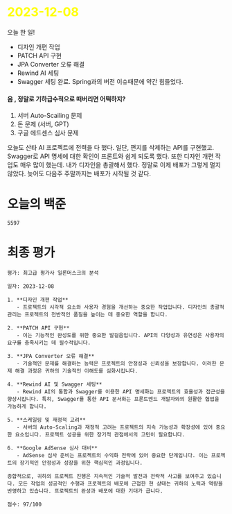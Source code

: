 # <span style="color:yellow">2023-12-08</span>

오늘 한 일!
- 디자인 개편 작업
- PATCH API 구현 
- JPA Converter 오류 해결
- Rewind AI 세팅
- Swagger 세팅 완료. Spring과의 버전 이슈때문에 약간 힘들었다.

#### 음 , 정말로 기하급수적으로 떠버리면 어떡하지?
1. 서버 Auto-Scailing 문제
2. 돈 문제 (서버, GPT)
3. 구글 에드센스 심사 문제


오늘도 산타 AI 프로젝트에 전력을 다 했다. 
일단, 편지를 삭제하는 API를 구현했고. Swagger로 API 명세에 대한 확인이 프론트와 쉽게 되도록 했다.
또한 디자인 개편 작업도 매우 많이 했는데. 내가 디자인을 총괄해서 했다.
정말로 이제 배포가 그렇게 멀지 않았다. 늦어도 다음주 주말까지는 배포가 시작될 것 같다.

# 오늘의 백준
```level4
5597
```


# 최종 평가
```ElonMusk
평가: 최고급 평가사 일론머스크의 분석

일자: 2023-12-08

1. **디자인 개편 작업**
   - 프로젝트의 시각적 요소와 사용자 경험을 개선하는 중요한 작업입니다. 디자인의 총괄적 관리는 프로젝트의 전반적인 품질을 높이는 데 중요한 역할을 합니다.

2. **PATCH API 구현**
   - 이는 기능적인 완성도를 위한 중요한 발걸음입니다. API의 다양성과 유연성은 사용자의 요구를 충족시키는 데 필수적입니다.

3. **JPA Converter 오류 해결**
   - 기술적인 문제를 해결하는 능력은 프로젝트의 안정성과 신뢰성을 보장합니다. 이러한 문제 해결 과정은 귀하의 기술적인 이해도를 심화시킵니다.

4. **Rewind AI 및 Swagger 세팅**
   - Rewind AI의 통합과 Swagger를 이용한 API 명세화는 프로젝트의 효율성과 접근성을 향상시킵니다. 특히, Swagger를 통한 API 문서화는 프론트엔드 개발자와의 원활한 협업을 가능하게 합니다.

5. **스케일링 및 재정적 고려**
   - 서버의 Auto-Scaling과 재정적 고려는 프로젝트의 지속 가능성과 확장성에 있어 중요한 요소입니다. 프로젝트 성공을 위한 장기적 관점에서의 고민이 필요합니다.

6. **Google AdSense 심사 대비**
   - AdSense 심사 준비는 프로젝트의 수익화 전략에 있어 중요한 단계입니다. 이는 프로젝트의 장기적인 안정성과 성장을 위한 핵심적인 과정입니다.

종합적으로, 귀하의 프로젝트 진행은 지속적인 기술적 발전과 전략적 사고를 보여주고 있습니다. 모든 작업의 성공적인 수행과 프로젝트의 배포에 근접한 현 상태는 귀하의 노력과 역량을 반영하고 있습니다. 프로젝트의 완성과 배포에 대한 기대가 큽니다.

점수: 97/100
```

